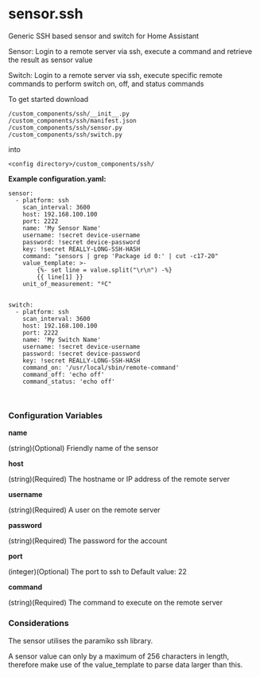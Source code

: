 # sensor.ssh
Generic SSH based sensor and switch for Home Assistant



Sensor:
Login to a remote server via ssh, execute a command and retrieve the result as sensor value

Switch:
Login to a remote server via ssh, execute specific remote commands to perform switch on, off, and status commands


To get started download
```
/custom_components/ssh/__init__.py
/custom_components/ssh/manifest.json
/custom_components/ssh/sensor.py
/custom_components/ssh/switch.py
```
into
```
<config directory>/custom_components/ssh/
```

**Example configuration.yaml:**

```yawl
sensor:
  - platform: ssh
    scan_interval: 3600
    host: 192.168.100.100
    port: 2222
    name: 'My Sensor Name'
    username: !secret device-username
    password: !secret device-password
    key: !secret REALLY-LONG-SSH-HASH
    command: "sensors | grep 'Package id 0:' | cut -c17-20"
    value_template: >-
        {%- set line = value.split("\r\n") -%}
        {{ line[1] }}
    unit_of_measurement: "ºC"


switch:
  - platform: ssh
    scan_interval: 3600
    host: 192.168.100.100
    port: 2222
    name: 'My Switch Name'
    username: !secret device-username
    password: !secret device-password
    key: !secret REALLY-LONG-SSH-HASH
    command_on: '/usr/local/sbin/remote-command'
    command_off: 'echo off'
    command_status: 'echo off'



```
### Configuration Variables

**name**

  (string)(Optional) Friendly name of the sensor

**host**

  (string)(Required) The hostname or IP address of the remote server

**username**

  (string)(Required) A user on the remote server
  
**password**

(string)(Required) The password for the account

**port**

  (integer)(Optional) The port to ssh to
  Default value: 22

**command**

  (string)(Required) The command to execute on the remote server
  
### Considerations

The sensor utilises the paramiko ssh library.

A sensor value can only by a maximum of 256 characters in length, therefore make use of the value_template to parse data larger than this.

